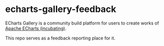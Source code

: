 # echarts-gallery-feedback

ECharts Gallery is a community build platform for users to create works of [Apache ECharts (incubating)](https://github.com/apache/incubator-echarts). 

This repo serves as a feedback reporting place for it.
